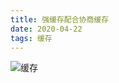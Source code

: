 ```yaml
---
title: 强缓存配合协商缓存
date: 2020-04-22
tags: 缓存
---
```


![缓存](https://cdn.jsdelivr.net/gh/aslkami/hexo-blog/source/images/cache-control.png)
